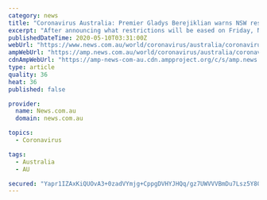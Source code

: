 ```yaml
---
category: news
title: "Coronavirus Australia: Premier Gladys Berejiklian warns NSW residents against ‘the enemy’"
excerpt: "After announcing what restrictions will be eased on Friday, NSW Premier Gladys Berejiklian warned the state against the real enemy: complacency."
publishedDateTime: 2020-05-10T03:31:00Z
webUrl: "https://www.news.com.au/world/coronavirus/australia/coronavirus-australia-premier-gladys-berejiklian-warns-nsw-residents-against-the-enemy/news-story/bd30a7eced689e3276bab86dd74b914c"
ampWebUrl: "https://amp.news.com.au/world/coronavirus/australia/coronavirus-australia-premier-gladys-berejiklian-warns-nsw-residents-against-the-enemy/news-story/bd30a7eced689e3276bab86dd74b914c"
cdnAmpWebUrl: "https://amp-news-com-au.cdn.ampproject.org/c/s/amp.news.com.au/world/coronavirus/australia/coronavirus-australia-premier-gladys-berejiklian-warns-nsw-residents-against-the-enemy/news-story/bd30a7eced689e3276bab86dd74b914c"
type: article
quality: 36
heat: 36
published: false

provider:
  name: News.com.au
  domain: news.com.au

topics:
  - Coronavirus

tags:
  - Australia
  - AU

secured: "Yapr1IZAxKiQUOvA3+0zadVYmjg+CppgDVHYJHQq/gz7UWVVVBmDu7Lsz5Y80UUAjXFp1/Zlxd32kpu5rsvat/l+sFONRiju4QnR2gmSAzOlCrvVngkRNY9yRtVuwWvO1b9xIUm0MKD9G9oBlw+iJC3oeW7i69SxDl5mjME0yi6TWB2zL0Yei144lzFD5+yRf4cp1cQuAOdiULl+WWhm4lu2qz0kKQNMV4vbB7SVGIW8EX6FddikIznlSU1Pr/JTmA7z/sJSDujTKbq6O6Ah87DqNI3Sncmd43f6hxFykqY/f4ksv2iuv49gurlvx+ODPmd8Bboy+Rw16nD4j5CKdJkQ9lFMpfyTlfmYLOyuq+TscqumU7NrVzrVsHxNJoWojWzMk9WjiF4UT9ubQLdQI7FD+KtCWcsGVM0eqihlys/8xXFTzisYILCaDpSJ6DQwn9dZByqjYhZt7jGfEgATamAN87RQWiekoCQeTLWKJ3A=;Kr5Cugz/XJBHWE5n8clKAg=="
---
```


